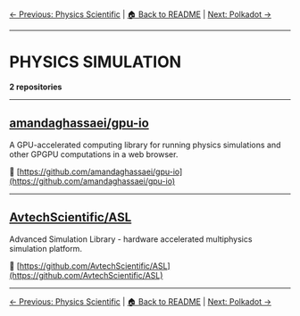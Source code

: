 [← Previous: Physics Scientific](physics-scientific.txt) | [🏠 Back to README](../README.md) | [Next: Polkadot →](polkadot.txt)

---

# PHYSICS SIMULATION

**2 repositories**

---

## [amandaghassaei/gpu-io](https://github.com/amandaghassaei/gpu-io)

A GPU-accelerated computing library for running physics simulations and other GPGPU computations in a web browser.

🔗 [https://github.com/amandaghassaei/gpu-io](https://github.com/amandaghassaei/gpu-io)

---

## [AvtechScientific/ASL](https://github.com/AvtechScientific/ASL)

Advanced Simulation Library -  hardware accelerated multiphysics simulation platform.

🔗 [https://github.com/AvtechScientific/ASL](https://github.com/AvtechScientific/ASL)

---


[← Previous: Physics Scientific](physics-scientific.txt) | [🏠 Back to README](../README.md) | [Next: Polkadot →](polkadot.txt)
